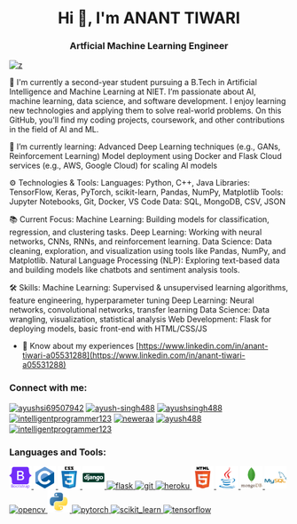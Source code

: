 <h1 align="center">Hi 👋, I'm ANANT TIWARI </h1>
<h3 align="center">Artficial Machine Learning Engineer </h3>

<p align="left"> <a href="https://github.com/ryo-ma/github-profile-trophy"><img src="https://github-profile-trophy.vercel.app/?username=ayush714" alt="z" /></a> </p>

<p align="left"> <a href="https://twitter.com/ayushsi69507942" target="blank"> </a> </p>

 💬 I'm currently a second-year student pursuing a B.Tech in Artificial Intelligence and Machine Learning at NIET. I’m passionate about AI, machine learning, data science, and software development. I enjoy learning new technologies and applying them to solve real-world problems. On this GitHub, you'll find my coding projects, coursework, and other contributions in the field of AI and ML.


🌱 I’m currently learning:
Advanced Deep Learning techniques (e.g., GANs, Reinforcement Learning)
Model deployment using Docker and Flask
Cloud services (e.g., AWS, Google Cloud) for scaling AI models


⚙️ Technologies & Tools:
Languages: Python, C++, Java
Libraries: TensorFlow, Keras, PyTorch, scikit-learn, Pandas, NumPy, Matplotlib
Tools: Jupyter Notebooks, Git, Docker, VS Code
Data: SQL, MongoDB, CSV, JSON




📚 Current Focus:
 Machine Learning: Building models for classification, regression, and clustering tasks.
Deep Learning: Working with neural networks, CNNs, RNNs, and reinforcement learning.
Data Science: Data cleaning, exploration, and visualization using tools like Pandas, NumPy, and Matplotlib.
Natural Language Processing (NLP): Exploring text-based data and building models like chatbots and sentiment analysis tools.



🛠️ Skills:
Machine Learning: Supervised & unsupervised learning algorithms, feature engineering, hyperparameter tuning
Deep Learning: Neural networks, convolutional networks, transfer learning
Data Science: Data wrangling, visualization, statistical analysis
Web Development: Flask for deploying models, basic front-end with HTML/CSS/JS


- 📄 Know about my experiences [https://www.linkedin.com/in/anant-tiwari-a05531288](https://www.linkedin.com/in/anant-tiwari-a05531288)

<h3 align="left">Connect with me:</h3>
<p align="left">
<a href="https://twitter.com/ayushsi69507942" target="blank"><img align="center" src="https://raw.githubusercontent.com/rahuldkjain/github-profile-readme-generator/master/src/images/icons/Social/twitter.svg" alt="ayushsi69507942" height="30" width="40" /></a>
<a href="https://linkedin.com/in/ayush-singh488" target="blank"><img align="center" src="https://raw.githubusercontent.com/rahuldkjain/github-profile-readme-generator/master/src/images/icons/Social/linked-in-alt.svg" alt="ayush-singh488" height="30" width="40" /></a>
<a href="https://kaggle.com/ayushsingh488" target="blank"><img align="center" src="https://raw.githubusercontent.com/rahuldkjain/github-profile-readme-generator/master/src/images/icons/Social/kaggle.svg" alt="ayushsingh488" height="30" width="40" /></a>
<a href="https://instagram.com/intelligentprogrammer123" target="blank"><img align="center" src="https://raw.githubusercontent.com/rahuldkjain/github-profile-readme-generator/master/src/images/icons/Social/instagram.svg" alt="intelligentprogrammer123" height="30" width="40" /></a>
<a href="https://www.youtube.com/c/neweraa" target="blank"><img align="center" src="https://raw.githubusercontent.com/rahuldkjain/github-profile-readme-generator/master/src/images/icons/Social/youtube.svg" alt="neweraa" height="30" width="40" /></a>
<a href="https://www.codechef.com/users/ayush488" target="blank"><img align="center" src="https://cdn.jsdelivr.net/npm/simple-icons@3.1.0/icons/codechef.svg" alt="ayush488" height="30" width="40" /></a>
<a href="https://auth.geeksforgeeks.org/user/intelligentprogrammer123" target="blank"><img align="center" src="https://raw.githubusercontent.com/rahuldkjain/github-profile-readme-generator/master/src/images/icons/Social/geeks-for-geeks.svg" alt="intelligentprogrammer123" height="30" width="40" /></a>
</p>

<h3 align="left">Languages and Tools:</h3>
<p align="left"> <a href="https://getbootstrap.com" target="_blank"> <img src="https://raw.githubusercontent.com/devicons/devicon/master/icons/bootstrap/bootstrap-plain-wordmark.svg" alt="bootstrap" width="40" height="40"/> </a> <a href="https://www.cprogramming.com/" target="_blank"> <img src="https://raw.githubusercontent.com/devicons/devicon/master/icons/c/c-original.svg" alt="c" width="40" height="40"/> </a> <a href="https://www.w3schools.com/css/" target="_blank"> <img src="https://raw.githubusercontent.com/devicons/devicon/master/icons/css3/css3-original-wordmark.svg" alt="css3" width="40" height="40"/> </a> <a href="https://www.djangoproject.com/" target="_blank"> <img src="https://raw.githubusercontent.com/devicons/devicon/master/icons/django/django-original.svg" alt="django" width="40" height="40"/> </a> <a href="https://flask.palletsprojects.com/" target="_blank"> <img src="https://www.vectorlogo.zone/logos/pocoo_flask/pocoo_flask-icon.svg" alt="flask" width="40" height="40"/> </a> <a href="https://git-scm.com/" target="_blank"> <img src="https://www.vectorlogo.zone/logos/git-scm/git-scm-icon.svg" alt="git" width="40" height="40"/> </a> <a href="https://heroku.com" target="_blank"> <img src="https://www.vectorlogo.zone/logos/heroku/heroku-icon.svg" alt="heroku" width="40" height="40"/> </a> <a href="https://www.w3.org/html/" target="_blank"> <img src="https://raw.githubusercontent.com/devicons/devicon/master/icons/html5/html5-original-wordmark.svg" alt="html5" width="40" height="40"/> </a> <a href="https://www.java.com" target="_blank"> <img src="https://raw.githubusercontent.com/devicons/devicon/master/icons/java/java-original.svg" alt="java" width="40" height="40"/> </a> <a href="https://www.mongodb.com/" target="_blank"> <img src="https://raw.githubusercontent.com/devicons/devicon/master/icons/mongodb/mongodb-original-wordmark.svg" alt="mongodb" width="40" height="40"/> </a> <a href="https://www.mysql.com/" target="_blank"> <img src="https://raw.githubusercontent.com/devicons/devicon/master/icons/mysql/mysql-original-wordmark.svg" alt="mysql" width="40" height="40"/> </a> <a href="https://opencv.org/" target="_blank"> <img src="https://www.vectorlogo.zone/logos/opencv/opencv-icon.svg" alt="opencv" width="40" height="40"/> </a> <a href="https://www.python.org" target="_blank"> <img src="https://raw.githubusercontent.com/devicons/devicon/master/icons/python/python-original.svg" alt="python" width="40" height="40"/> </a> <a href="https://pytorch.org/" target="_blank"> <img src="https://www.vectorlogo.zone/logos/pytorch/pytorch-icon.svg" alt="pytorch" width="40" height="40"/> </a> <a href="https://scikit-learn.org/" target="_blank"> <img src="https://upload.wikimedia.org/wikipedia/commons/0/05/Scikit_learn_logo_small.svg" alt="scikit_learn" width="40" height="40"/> </a> <a href="https://www.tensorflow.org" target="_blank"> <img src="https://www.vectorlogo.zone/logos/tensorflow/tensorflow-icon.svg" alt="tensorflow" width="40" height="40"/> </a> </p>



